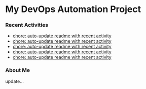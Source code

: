 # My DevOps Automation Project

### Recent Activities
<!-- activity:START -->
- [chore: auto-update readme with recent activity](https://github.com/kaigiii/mybowling-app/commit/bd67ee126c9775b26df41c0684afdb59d1639cd3)
- [chore: auto-update readme with recent activity](https://github.com/kaigiii/mybowling-app/commit/881d2b868dfc73b679b41f6d22661c11f36a9ad7)
- [chore: auto-update readme with recent activity](https://github.com/kaigiii/mybowling-app/commit/008b6f942001e9a1445f38e0f969482144771b72)
- [chore: auto-update readme with recent activity](https://github.com/kaigiii/mybowling-app/commit/008f466b6cc393b15da3f4c90d6bd4bb43b5dcb2)
- [chore: auto-update readme with recent activity](https://github.com/kaigiii/mybowling-app/commit/22c6c48b1990df9ac7d0e54dda4af25fbe177e26)
<!-- activity:END -->

### About Me
<!-- MYLINKS:START -->
<!-- MYLINKS:END -->

update...
